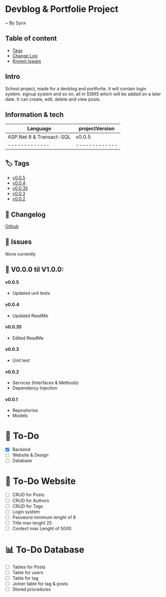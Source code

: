 ﻿# Devblog & Portfolie Project

~ By Synx

## Table of content
* [Tags](#Tags)
* [Change Log](#Changelog)
* [Known Issues](#Issues)

## Intro
School project, made for a devblog and portforlie.
It will contain login system, signup system and so on, all in SSMS which will be added on a later date.
It can create, edit, delete and view posts.

## Information & tech

|    Language   | projectVersion| 
| ------------- | ------------- |
|    ASP.Net 8 & Transact-SQL |       v0.0.5     |
| ------------- | ------------- |

## 🏷️ Tags
* [v0.0.5](https://github.com/SynxEU/Devblog/releases/tag/v0.0.5)
* [v0.0.4](https://github.com/SynxEU/Devblog/releases/tag/v0.0.4)
* [v0.0.35](https://github.com/SynxEU/Devblog/releases/tag/v0.0.35)
* [v0.0.3](https://github.com/SynxEU/Devblog/releases/tag/v0.0.3)
* [v0.0.2](https://github.com/SynxEU/Devblog/releases/tag/v0.0.2)

## 🧾 Changelog
[Github](https://github.com/SynxEU/Devblog/commits/master/)

## 🛑 Issues
None currently

## 📝 V0.0.0 til V1.0.0:

#### v0.0.5
* Updated unit tests

#### v0.0.4
* Updated ReadMe

#### v0.0.35
* Edited ReadMe

#### v0.0.3
* Unit test

#### v0.0.2
* Services (Interfaces & Methods) 
* Dependency Injection 

#### v0.0.1
* Repositories 
* Models 

# 📜 To-Do

- [x] Backend
- [ ] Website & Design
- [ ] Database

# 📑 To-Do Website

- [ ] CRUD for Posts
- [ ] CRUD for Authors 
- [ ] CRUD for Tags
- [ ] Login system 
- [ ] Password minimum lenght of 8 
- [ ] Title max lenght 25 
- [ ] Contect max Lenght of 5000 

# 📊 To-Do Database

- [ ] Tables for Posts
- [ ] Table for users
- [ ] Table for tag
- [ ] Joiner table for tag & posts
- [ ] Stored procedures
